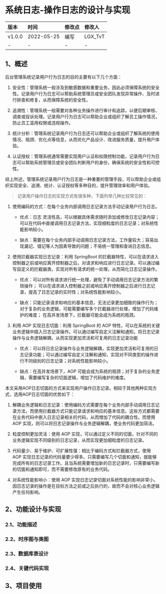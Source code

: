 # 系统日志-操作日志的设计与实现

| 版本   | 时间       | 修改点 | 修改人  |
| :----- | :--------- | :----- | :------ |
| v1.0.0 | 2022-05-25 | 编写   | LGX_TvT |
| -      | -          | -      | -       |



## 1、概述

后台管理系统记录用户行为日志的目的主要有以下几个方面：

1. 安全性：管理系统一般涉及到敏感数据和重要业务，因此必须保障系统的安全性。记录用户行为日志可以帮助系统管理员或安全团队发现异常操作、及时进行排查和修复，从而保障系统的安全性。

2. 追溯性：管理系统一般需要对各种业务操作进行审计和追踪，以便后期审核、调查或投诉处理。记录用户行为日志可以帮助企业或组织了解员工操作情况，防止员工滥用权限或违规操作。

3. 统计分析：管理系统记录用户行为日志还可以帮助企业或组织了解系统的使用情况、瓶颈、优化点等信息，从而优化产品设计、改进服务质量，提升用户体验。

4. 认证授权：管理系统通常需要实现用户认证和权限控制功能，记录用户行为日志可以帮助系统管理员或安全团队判断用户的身份，确保系统的安全性和可控性。


综上所述，管理系统记录用户行为日志是一种重要的管理手段，可以帮助企业或组织实现安全、追溯、统计、认证授权等多种目的，提升管理效率和用户体验。



> 记录用户操作日志的实现方式有很多种，下面列举几种比较常见的：

1. 使用编码的方式：在每个业务内部调用日志记录方法手动记录用户行为日志。

   - 优点：日志  灵活性高，可以根据具体需求随时添加或修改日志记录内容；可以在代码中直接调用日志记录方法，实现细粒度的日志记录；对系统性能影响较小。

   - 缺点：需要在每个业务内部手动调用日志记录方法，工作量较大；容易出现漏记、错记等人为因素导致的问题；不易统一管理和查询日志信息。

   

2. 使用拦截器实现日志记录：利用 SpringBoot 的拦截器特性，可以在请求进入控制器之前或响应离开控制器之后，对请求和响应进行日志记录。可以通过编写自定义的拦截器类，实现对所有请求的统一处理，从而简化日志记录操作。

   - 优点：可以对所有请求进行统一处理，避免了手动调用日志记录方法的繁琐操作； 可以在请求进入控制器之前或响应离开控制器之后进行日志记录，提高了日志记录的实时性；对系统性能影响较小。

   - 缺点：只能记录请求和响应的基本信息，无法记录更加细致的操作行为； 对于复杂的业务逻辑，可能需要编写多个拦截器进行处理，增加了代码维护的难度； 在高并发场景下，拦截器可能会成为系统的瓶颈。

   

3. 利用 AOP 实现日志切面：利用 SpringBoot 的 AOP 特性，可以在系统的关键业务逻辑中插入日志记录操作。可以通过编写自定义注解和通知，将日志记录操作与业务逻辑解耦，从而实现更加灵活和可复用的日志记录功能

   - 优点：可以将日志记录操作与业务逻辑解耦，实现更加灵活和可复用的日志记录功能；可以通过编写自定义注解和通知，实现对不同类型的操作进行不同级别的日志记录；对系统性能影响较小。

   - 缺点：在高并发场景下，AOP 可能会成为系统的瓶颈；对于复杂的业务逻辑，需要编写复杂的切面逻辑，增加了代码维护的难度。

   

本文采用AOP日志切面的方式来实现用户操作日志记录。相较于其他两种实现方式，选用AOP日志切面的优势如下：

1. 解耦业务逻辑和日志记录：使用编码方式需要在每个业务内部手动调用日志记录方法，而使用拦截器方式只能记录请求和响应的基本信息。这些方式都需要在业务代码中嵌入日志记录相关的代码，从而增加了代码的耦合性。而使用 AOP 实现，则可以将日志记录操作与业务逻辑解耦，使业务代码更加简洁。

2. 粒度控制更加灵活：使用 AOP 实现，可以通过定义不同的切面，针对不同的业务逻辑实现不同级别的日志记录，从而实现更加细粒度的日志记录。

3. 代码量少、易于维护、可扩展性强：相比于编码方式和拦截器方式，使用 AOP 实现日志记录的代码量要少得多。只需要编写几个切面和通知，就能够完成所有的日志记录工作。且当系统需要增加新的日志记录时，只需要编写新的切面和通知即可，而不需要修改原有的业务代码。

4. 对系统性能影响小：使用 AOP 实现日志记录切面对系统性能的影响非常小。因日志记录的操作是在目标方法之前或之后执行的，故而不会对核心业务逻辑产生任何影响。



## 2、功能设计与实现





### 2.1、功能描述



### 2.2、时序图与类图



### 2.3、数据库表设计



### 2.4、关键代码实现





## 3、项目使用





